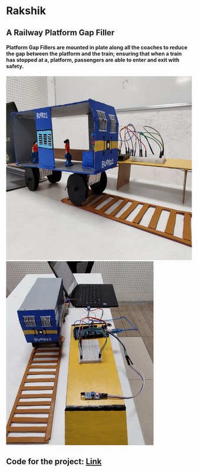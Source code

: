 # Rakshik
<h2>A Railway Platform Gap Filler</h2>
<h4>Platform Gap Fillers are mounted in plate along all the coaches to reduce the gap between the platform and the train; ensuring that when a train has stopped at a, platform, passengers are able to enter and exit with safety.</h4>
<p float="left">
  <img src="train1.jpeg" height="500px" width="800px"/>
  <img src="train2.jpeg" height="500px" width="400px"/>
</p>
<h2>Code for the project: <a href='https://github.com/BeginnerCoder21/PlatformGapFiller'>Link</a></h2>
